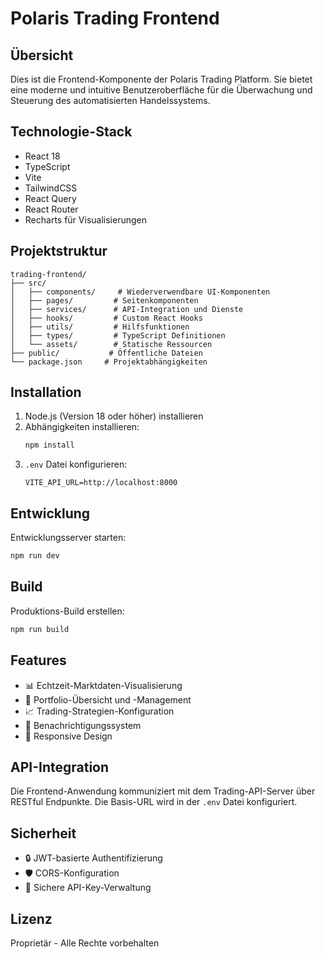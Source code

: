 # Polaris Trading Frontend

## Übersicht

Dies ist die Frontend-Komponente der Polaris Trading Platform. Sie bietet eine moderne und intuitive Benutzeroberfläche für die Überwachung und Steuerung des automatisierten Handelssystems.

## Technologie-Stack

-   React 18
-   TypeScript
-   Vite
-   TailwindCSS
-   React Query
-   React Router
-   Recharts für Visualisierungen

## Projektstruktur

```
trading-frontend/
├── src/
│   ├── components/     # Wiederverwendbare UI-Komponenten
│   ├── pages/         # Seitenkomponenten
│   ├── services/      # API-Integration und Dienste
│   ├── hooks/         # Custom React Hooks
│   ├── utils/         # Hilfsfunktionen
│   ├── types/         # TypeScript Definitionen
│   └── assets/        # Statische Ressourcen
├── public/           # Öffentliche Dateien
└── package.json     # Projektabhängigkeiten
```

## Installation

1. Node.js (Version 18 oder höher) installieren
2. Abhängigkeiten installieren:
    ```bash
    npm install
    ```
3. `.env` Datei konfigurieren:
    ```
    VITE_API_URL=http://localhost:8000
    ```

## Entwicklung

Entwicklungsserver starten:

```bash
npm run dev
```

## Build

Produktions-Build erstellen:

```bash
npm run build
```

## Features

-   📊 Echtzeit-Marktdaten-Visualisierung
-   💼 Portfolio-Übersicht und -Management
-   📈 Trading-Strategien-Konfiguration
-   🔔 Benachrichtigungssystem
-   📱 Responsive Design

## API-Integration

Die Frontend-Anwendung kommuniziert mit dem Trading-API-Server über RESTful Endpunkte. Die Basis-URL wird in der `.env` Datei konfiguriert.

## Sicherheit

-   🔒 JWT-basierte Authentifizierung
-   🛡️ CORS-Konfiguration
-   🔐 Sichere API-Key-Verwaltung

## Lizenz

Proprietär - Alle Rechte vorbehalten
